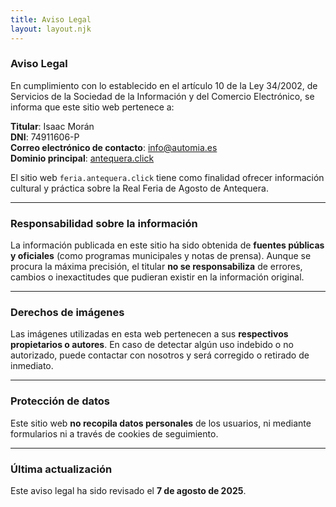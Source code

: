 ```yaml
---
title: Aviso Legal
layout: layout.njk
---
```


### Aviso Legal

En cumplimiento con lo establecido en el artículo 10 de la Ley 34/2002, de Servicios de la Sociedad de la Información y del Comercio Electrónico, se informa que este sitio web pertenece a:

**Titular**: Isaac Morán  
**DNI**: 74911606-P  
**Correo electrónico de contacto**: [info@automia.es](mailto:info@automia.es)  
**Dominio principal**: [antequera.click](https://antequera.click)

El sitio web `feria.antequera.click` tiene como finalidad ofrecer información cultural y práctica sobre la Real Feria de Agosto de Antequera.

---

### Responsabilidad sobre la información

La información publicada en este sitio ha sido obtenida de **fuentes públicas y oficiales** (como programas municipales y notas de prensa). Aunque se procura la máxima precisión, el titular **no se responsabiliza** de errores, cambios o inexactitudes que pudieran existir en la información original.

---

### Derechos de imágenes

Las imágenes utilizadas en esta web pertenecen a sus **respectivos propietarios o autores**. En caso de detectar algún uso indebido o no autorizado, puede contactar con nosotros y será corregido o retirado de inmediato.

---

### Protección de datos

Este sitio web **no recopila datos personales** de los usuarios, ni mediante formularios ni a través de cookies de seguimiento.

---

### Última actualización

Este aviso legal ha sido revisado el **7 de agosto de 2025**.
